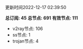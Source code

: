 更新时间2022-12-17 02:39:50

**总订阅: 45**
**总节点: 691**
**有效节点: 111**
- v2ray节点: 106
- ss节点: 1
- trojan节点: 4
